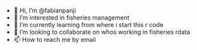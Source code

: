 - 👋 Hi, I’m @fabianpanji
- 👀 I’m interested in fisheries management
- 🌱 I’m currently learning from where i start this r code
- 💞️ I’m looking to collaborate on whos working in fisheries rdata
- 📫 How to reach me by email

<!---
fabianpanji/fabianpanji is a ✨ special ✨ repository because its `README.md` (this file) appears on your GitHub profile.
You can click the Preview link to take a look at your changes.
--->
